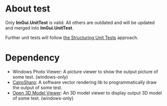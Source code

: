 # About test

Only __ImGui.UnitTest__ is valid. All others are outdated and will be updated and merged into __ImGui.UnitTest__.

Further unit tests will follow [the Structuring Unit Tests](http://haacked.com/archive/2012/01/02/structuring-unit-tests.aspx/) approach.

# Dependency

* Windows Photo Viewer: A picture viewer to show the output picture of some test. (windows-only)
* [CairoSharp](https://github.com/zwcloud/CairoSharp): A software vector rendering lib to programmatically draw the output of some test.
* [Open 3D Model Viewer](https://github.com/acgessler/open3mod): An 3D model viewer to display output 3D model of some test. (windows-only)
